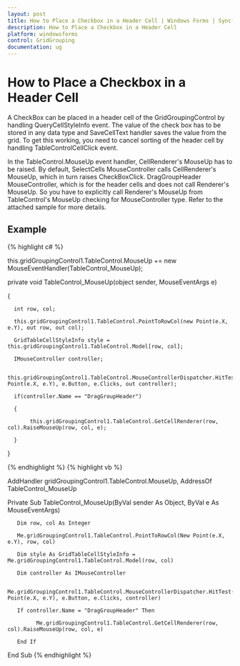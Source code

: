 ```yaml
---
layout: post
title: How to Place a Checkbox in a Header Cell | Windows Forms | Syncfusion
description: How to Place a Checkbox in a Header Cell
platform: windowsforms
control: GridGrouping
documentation: ug
---
```


# How to Place a Checkbox in a Header Cell

A CheckBox can be placed in a header cell of the GridGroupingControl by handling QueryCellStyleInfo event. The value of the check box has to be stored in any data type and SaveCellText handler saves the value from the grid. To get this working, you need to cancel sorting of the header cell by handling TableControlCellClick event.

In the TableControl.MouseUp event handler, CellRenderer's MouseUp has to be raised. By default, SelectCells MouseController calls CellRenderer's MouseUp, which in turn raises CheckBoxClick. DragGroupHeader MouseController, which is for the header cells and does not call Renderer's MouseUp. So you have to explicitly call Renderer's MouseUp from TableControl's MouseUp checking for MouseController type. Refer to the attached sample for more details.

## Example


 
{% highlight c# %}


 this.gridGroupingControl1.TableControl.MouseUp += new MouseEventHandler(TableControl_MouseUp);

private void TableControl_MouseUp(object sender, MouseEventArgs e)

{

      int row, col;

      this.gridGroupingControl1.TableControl.PointToRowCol(new Point(e.X, e.Y), out row, out col);

      GridTableCellStyleInfo style = this.gridGroupingControl1.TableControl.Model[row, col];

      IMouseController controller;

      this.gridGroupingControl1.TableControl.MouseControllerDispatcher.HitTest(new Point(e.X, e.Y), e.Button, e.Clicks, out controller);

      if(controller.Name == "DragGroupHeader")

      {

           this.gridGroupingControl1.TableControl.GetCellRenderer(row, col).RaiseMouseUp(row, col, e);

      }

}


{% endhighlight  %}
{% highlight vb %}




AddHandler gridGroupingControl1.TableControl.MouseUp, AddressOf TableControl_MouseUp

Private Sub TableControl_MouseUp(ByVal sender As Object, ByVal e As MouseEventArgs)

       Dim row, col As Integer

       Me.gridGroupingControl1.TableControl.PointToRowCol(New Point(e.X, e.Y), row, col)

       Dim style As GridTableCellStyleInfo = Me.gridGroupingControl1.TableControl.Model(row, col)

       Dim controller As IMouseController

       Me.gridGroupingControl1.TableControl.MouseControllerDispatcher.HitTest(New Point(e.X, e.Y), e.Button, e.Clicks, controller)

       If controller.Name = "DragGroupHeader" Then

             Me.gridGroupingControl1.TableControl.GetCellRenderer(row, col).RaiseMouseUp(row, col, e)

       End If

End Sub
{% endhighlight  %}